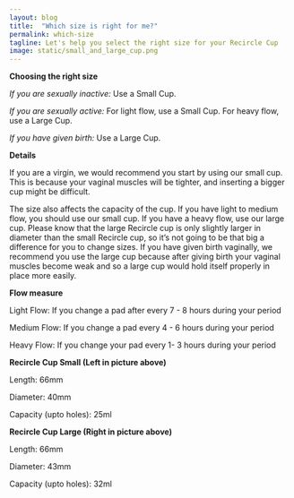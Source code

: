 ```yaml
---
layout: blog
title:  "Which size is right for me?"
permalink: which-size
tagline: Let's help you select the right size for your Recircle Cup
image: static/small_and_large_cup.png
---
```


**Choosing the right size**

*If you are sexually inactive:* Use a Small Cup.

*If you are sexually active:* For light flow, use a Small Cup. For heavy flow, use a Large Cup.

*If you have given birth:* Use a Large Cup.

**Details**

If you are a virgin, we would recommend you start by using our small cup. This is because your vaginal muscles
will be tighter, and inserting a bigger cup might be difficult.

The size also affects the capacity of the cup. If you have light to medium flow, you should use our small
cup. If you have a heavy flow, use our large cup. Please know that the large Recircle cup is only
slightly larger in diameter than the small Recircle cup, so it’s not going to be that big a difference for you to change
sizes. If you have given birth vaginally, we recommend you use the large cup because after giving birth your
vaginal muscles become weak and so a large cup would hold itself properly in place more easily.

**Flow measure**

Light Flow: If you change a pad after every 7 - 8 hours during your period

Medium Flow: If you change a pad every 4 - 6 hours during your period

Heavy Flow: If you change your pad every 1- 3 hours during your period

**Recircle Cup Small (Left in picture above)**

Length: 66mm

Diameter: 40mm

Capacity (upto holes): 25ml

**Recircle Cup Large (Right in picture above)**

Length: 66mm

Diameter: 43mm

Capacity (upto holes): 32ml

